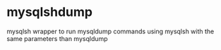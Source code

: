 # mysqlshdump
mysqlsh wrapper to run mysqldump commands using mysqlsh with the same parameters than mysqldump
